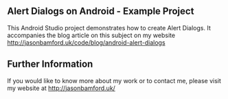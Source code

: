 ## Alert Dialogs on Android - Example Project

This Android Studio project demonstrates how to create Alert Dialogs.
It accompanies the blog article on this subject on my website
<http://jasonbamford.uk/code/blog/android-alert-dialogs>

## Further Information

If you would like to know more about my work or to contact me,
please visit my website at <http://jasonbamford.uk/>

